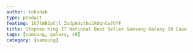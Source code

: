 ```yaml
---
author: tokodab
type: product
featimg: 1h7lWB2pCjl_ZxdpA4vthuJAUqnCw7OfF
title: Stephen King IT National Best Seller Samsung Galaxy S9 Case
tags: [samsung, galaxy, s9]
category: [samsung]
---
```

